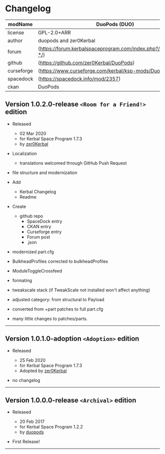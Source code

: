 ﻿# Changelog

| modName    | DuoPods (DUO)                                                    |
| ---------- | ---------------------------------------------------------------- |
| license    | GPL-2.0+ARR                                                      |
| author     | duopods and zer0Kerbal                                           |
| forum      | (https://forum.kerbalspaceprogram.com/index.php?/topic/19094-*/) |
| github     | (https://github.com/zer0Kerbal/DuoPods)                          |
| curseforge | (https://www.curseforge.com/kerbal/ksp-mods/DuoPods)             |
| spacedock  | (https://spacedock.info/mod/2357)                                |
| ckan       | DuoPods                                                          |

## Version 1.0.2.0-release `<Room for a Friend!>` edition

* Released
  * 02 Mar 2020
  * for Kerbal Space Program 1.7.3
  * by [zer0Kerbal](https://github.com/zer0Kerbal)

* Localization
  * translations welcomed through GitHub Push Request
* file structure and modernization
* Add
  * Kerbal Changelog
  * Readme
* Create
  * github repo
    * SpaceDock entry
    * CKAN entry
    * Curseforge entry
    * Forum post
    * .json
* modernized part.cfg
* BulkheadProfiles corrected to bulkheadProfiles
* ModuleToggleCrossfeed
* formating
* tweakscale stack (if TweakScale not installed won't affect anything)
* adjusted category: from structural to Payload
* converted from +part patches to full part.cfg
* many little changes to patches/parts.

---

## Version 1.0.1.0-adoption `<Adoption>` edition

* Released
  * 25 Feb 2020
  * for Kerbal Space Program 1.7.3
  * Adopted by [zer0Kerbal](https://github.com/zer0Kerbal)

* no changelog

---

## Version 1.0.0.0-release `<Archival>` edition

* Released
  * 20 Feb 2017
  * for Kerbal Space Program 1.2.2
  * by [duopods](https://spacedock.info/profile/duopods)

* First Release!

---